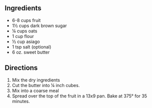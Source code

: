 ---
---

## Ingredients

- 6-8 cups fruit
- 1&frac12; cups dark brown sugar
- &frac14; cups oats
- 1 cup flour
- &frac12; cup asiago
- 1 tsp salt (optional)
- 6 oz. sweet butter

## Directions

1. Mix the dry ingredients
2. Cut the butter into &frac14; inch cubes.
3. Mix into a coarse meal
4. Spread over the top of the fruit in a 13x9 pan. Bake at 375&#176; for 35 minutes.